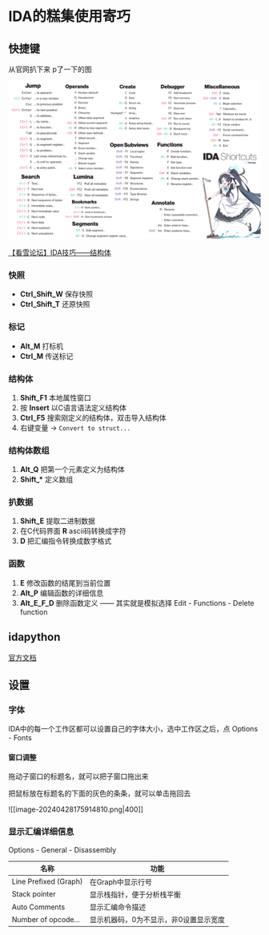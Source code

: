 # IDA的糕集使用寄巧

## 快捷键

从官网扒下来 p了一下的图

![图图](./assets/IDA.png)

[【看雪论坛】IDA技巧——结构体](https://bbs.kanxue.com/thread-266419.htm)

### 快照

- **Ctrl_Shift_W** 保存快照
- **Ctrl_Shift_T** 还原快照

### 标记

- **Alt_M** 打标机
- **Ctrl_M** 传送标记

### 结构体

1. **Shift_F1** 本地属性窗口
2. 按 **Insert** 以C语言语法定义结构体
3. **Ctrl_F5** 搜索刚定义的结构体，双击导入结构体
4. 右键变量 -> `Convert to struct...`

### 结构体数组

1. **Alt_Q** 把第一个元素定义为结构体
2. **Shift_\*** 定义数组

### 扒数据

1. **Shift_E** 提取二进制数据
2. 在C代码界面 **R** ascii码转换成字符
3. **D** 把汇编指令转换成数字格式

### 函数

1. **E** 修改函数的结尾到当前位置
2. **Alt_P** 编辑函数的详细信息
3. **Alt_E_F_D** 删除函数定义 —— 其实就是模拟选择 Edit - Functions - Delete function

## idapython

[官方文档](https://hex-rays.com/products/ida/support/idapython_docs/)

## 设置

### 字体

IDA中的每一个工作区都可以设置自己的字体大小，选中工作区之后，点 Options - Fonts

#### 窗口调整

拖动子窗口的标题名，就可以把子窗口拖出来

把鼠标放在标题名的下面的灰色的条条，就可以单击拖回去

![[image-20240428175914810.png|400]]

### 显示汇编详细信息

Options - General - Disassembly

| 名称                    | 功能                   |
| --------------------- | -------------------- |
| Line Prefixed (Graph) | 在Graph中显示行号          |
| Stack pointer         | 显示栈指针，便于分析栈平衡        |
| Auto Comments         | 显示汇编命令描述             |
| Number of opcode...   | 显示机器码，0为不显示，非0设置显示宽度 |
